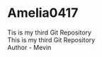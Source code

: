 # Amelia0417
Tis is my third Git Repository
<br>
This is my third Git Repository
<br>
Author - Mevin
